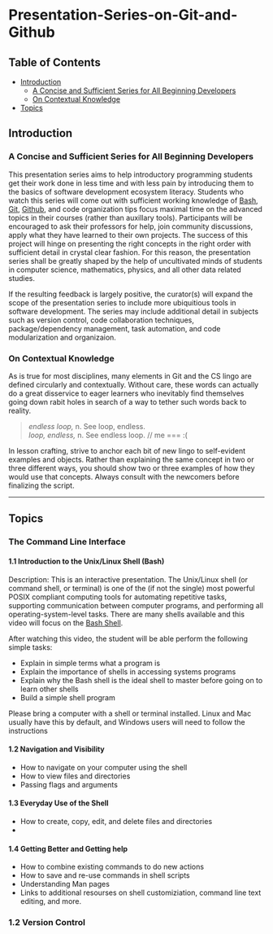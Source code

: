 # Presentation-Series-on-Git-and-Github

## Table of Contents

- [Introduction](#introduction)
    - [A Concise and Sufficient Series for All Beginning Developers](#a-concise-and-sufficient-series-for-all-beginning-developers)
    - [On Contextual Knowledge](#on-contextual-knowledge)
- [Topics](#topics)

## Introduction  
### A Concise and Sufficient Series for All Beginning Developers  
This presentation series aims to help introductory programming students get their work done in less time and with less pain by introducing them to the basics of software development ecosystem literacy. 
Students who watch this series will come out with sufficient working knowledge of [Bash](https://www.gnu.org/software/bash/manual/html_node/What-is-Bash_003f.html), [Git](https://git-scm.com/), [Github](https://github.com/), and code organization tips focus maximal time on the advanced topics in their courses (rather than auxillary tools).
Participants will be encouraged to ask their professors for help, join community discussions, apply what they have learned to their own projects.
The success of this project will hinge on presenting the right concepts in the right order with sufficient detail in crystal clear fashion.
For this reason, the presentation series shall be greatly shaped by the help of uncultivated minds of students in computer science, mathematics, physics, and all other data related studies.

If the resulting feedback is largely positive, the curator(s) will expand the scope of the presentation series to include more ubiquitious tools in software development.
The series may include additional detail in subjects such as version control, code collaboration techniques, package/dependency management, task automation, and code modularization and organizaion.

### On Contextual Knowledge  
As is true for most disciplines, many elements in Git and the CS lingo are defined circularly and contextually.
Without care, these words can actually do a great disservice to eager learners who inevitably find themselves going down rabit holes in search of a way to tether such words back to reality.

> *endless loop,* n. See loop, endless.  
> *loop, endless,* n. See endless loop.  // me === :(

In lesson crafting, strive to anchor each bit of new lingo to self-evident examples and objects. Rather than explaining the same concept in two or three different ways, you should show two or three examples of how they would use that concepts.
Always consult with the newcomers before finalizing the script.

---

## Topics  
### The Command Line Interface
#### 1.1 Introduction to the Unix/Linux Shell (Bash)  
Description: 
This is an interactive presentation.
The Unix/Linux shell (or command shell, or terminal) is one of the (if not the single) most powerful POSIX compliant computing tools for automating repetitive tasks, supporting communication between computer programs, and performing all operating-system-level tasks. 
There are many shells available and this video will focus on the [Bash Shell](https://www.gnu.org/software/bash/manual/html_node/What-is-Bash_003f.html).

After watching this video, the student will be able perform the following simple tasks: 
* Explain in simple terms what a program is
* Explain the importance of shells in accessing systems programs
* Explain why the Bash shell is the ideal shell to master before going on to learn other shells
* Build a simple shell program

Please bring a computer with a shell or terminal installed. Linux and Mac usually have this by default, and Windows users will need to follow the instructions 

#### 1.2 Navigation and Visibility

* How to navigate on your computer using the shell  
* How to view files and directories
* Passing flags and arguments

#### 1.3 Everyday Use of the Shell
* How to create, copy, edit, and delete files and directories  
* 

#### 1.4 Getting Better and Getting help
* How to combine existing commands to do new actions    
* How to save and re-use commands in shell scripts
* Understanding Man pages
* Links to additional resourses on shell customiziation, command line text editing, and more. 


### 1.2 Version Control



